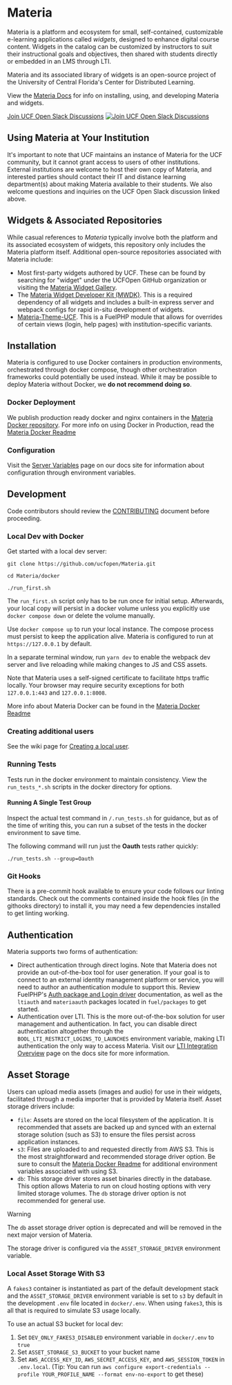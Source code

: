 # Materia

Materia is a platform and ecosystem for small, self-contained, customizable e-learning applications called _widgets_, designed to enhance digital course content. Widgets in the catalog can be customized by instructors to suit their instructional goals and objectives, then shared with students directly or embedded in an LMS through LTI.

Materia and its associated library of widgets is an open-source project of the University of Central Florida's Center for Distributed Learning.

View the [Materia Docs](http://ucfopen.github.io/Materia-Docs/) for info on installing, using, and developing Materia and widgets.

[Join UCF Open Slack Discussions](https://dl.ucf.edu/join-ucfopen/) [![Join UCF Open Slack Discussions](https://badgen.net/badge/icon/ucfopen?icon=slack&label=slack&color=e01563)](https://dl.ucf.edu/join-ucfopen/)

## Using Materia at Your Institution

It's important to note that UCF maintains an instance of Materia for the UCF community, but it cannot grant access to users of other institutions. External institutions are welcome to host their own copy of Materia, and interested parties should contact their IT and distance learning department(s) about making Materia available to their students. We also welcome questions and inquiries on the UCF Open Slack discussion linked above.

## Widgets & Associated Repositories

While casual references to _Materia_ typically involve both the platform and its associated ecosystem of widgets, this repository only includes the Materia platform itself. Additional open-source repositories associated with Materia include:

- Most first-party widgets authored by UCF. These can be found by searching for "widget" under the UCFOpen GitHub organization or visiting the [Materia Widget Gallery](https://ucfopen.github.io/materia-widget-gallery/).
- The [Materia Widget Developer Kit (MWDK)](https://github.com/ucfopen/Materia-Widget-Dev-Kit). This is a required dependency of all widgets and includes a built-in express server and webpack configs for rapid in-situ development of widgets.
- [Materia-Theme-UCF](https://github.com/ucfopen/Materia-Theme-UCF). This is a FuelPHP module that allows for overrides of certain views (login, help pages) with institution-specific variants.

## Installation

Materia is configured to use Docker containers in production environments, orchestrated through docker compose, though other orchestration frameworks could potentially be used instead. While it may be possible to deploy Materia without Docker, we **do not recommend doing so**.

### Docker Deployment

We publish production ready docker and nginx containers in the [Materia Docker repository](https://github.com/orgs/ucfopen/packages/container/package/materia).  For more info on using Docker in Production, read the [Materia Docker Readme](docker/README.md)

### Configuration

Visit the [Server Variables](https://ucfopen.github.io/Materia-Docs/admin/server-variables.html) page on our docs site for information about configuration through environment variables.

## Development

Code contributors should review the [CONTRIBUTING](CONTRIBUTING.md) document before proceeding.

### Local Dev with Docker

Get started with a local dev server:

```
git clone https://github.com/ucfopen/Materia.git

cd Materia/docker

./run_first.sh
```

The `run_first.sh` script only has to be run once for initial setup. Afterwards, your local copy will persist in a docker volume unless you explicitly use `docker compose down` or delete the volume manually.

Use `docker compose up` to run your local instance. The compose process must persist to keep the application alive. Materia is configured to run at `https://127.0.0.1` by default.

In a separate terminal window, run `yarn dev` to enable the webpack dev server and live reloading while making changes to JS and CSS assets.

Note that Materia uses a self-signed certificate to facilitate https traffic locally. Your browser may require security exceptions for both `127.0.0.1:443` and `127.0.0.1:8008`.

More info about Materia Docker can be found in the [Materia Docker Readme](docker/README.md)

### Creating additional users

See the wiki page for [Creating a local user](https://github.com/ucfopen/Materia/wiki#creating-a-local-user).

### Running Tests

Tests run in the docker environment to maintain consistency. View the `run_tests_*.sh` scripts in the docker directory for options.

#### Running A Single Test Group

Inspect the actual test command in `/.run_tests.sh` for guidance, but as of the time of writing this, you can run a subset of the tests in the docker environment to save time.

The following command will run just the **Oauth** tests rather quickly:

```
./run_tests.sh --group=Oauth
```

### Git Hooks

There is a pre-commit hook available to ensure your code follows our linting standards. Check out the comments contained inside the hook files (in the githooks directory) to install it, you may need a few dependencies installed to get linting working.

## Authentication

Materia supports two forms of authentication:

- Direct authentication through direct logins. Note that Materia does not provide an out-of-the-box tool for user generation. If your goal is to connect to an external identity management platform or service, you will need to author an authentication module to support this. Review FuelPHP's [Auth package and Login driver](https://fuelphp.com/docs/packages/auth/types/login.html) documentation, as well as the `ltiauth` and `materiaauth` packages located in `fuel/packages` to get started.
- Authentication over LTI. This is the more out-of-the-box solution for user management and authentication. In fact, you can disable direct authentication altogether through the `BOOL_LTI_RESTRICT_LOGINS_TO_LAUNCHES` environment variable, making LTI authentication the only way to access Materia. Visit our [LTI Integration Overview](https://ucfopen.github.io/Materia-Docs/develop/lti-integrations.html) page on the docs site for more information.

## Asset Storage

Users can upload media assets (images and audio) for use in their widgets, facilitated through a media importer that is provided by Materia itself. Asset storage drivers include:

- `file`: Assets are stored on the local filesystem of the application. It is recommended that assets are backed up and synced with an external storage solution (such as S3) to ensure the files persist across application instances.
- `s3`: Files are uploaded to and requested directly from AWS S3. This is the most straightforward and recommended storage driver option. Be sure to consult the [Materia Docker Readme](docker/README.md) for additional environment variables associated with using S3.
- `db`: This storage driver stores asset binaries directly in the database. This option allows Materia to run on cloud hosting options with very limited storage volumes. The `db` storage driver option is not recommended for general use.

> [!WARNING]
> The `db` asset storage driver option is deprecated and will be removed in the next major version of Materia.

The storage driver is configured via the `ASSET_STORAGE_DRIVER` environment variable.

### Local Asset Storage With S3

A `fakes3` container is instantiated as part of the default development stack and the `ASSET_STORAGE_DRIVER` environment variable is set to `s3` by default in the development `.env` file located in `docker/.env`. When using `fakes3`, this is all that is required to simulate S3 usage locally.

To use an actual S3 bucket for local dev:

1. Set `DEV_ONLY_FAKES3_DISABLED` environment variable in `docker/.env` to `true`
2. Set `ASSET_STORAGE_S3_BUCKET` to your bucket name
3. Set `AWS_ACCESS_KEY_ID`, `AWS_SECRET_ACCESS_KEY`, and `AWS_SESSION_TOKEN` in `.env.local`. (Tip: You can run `aws configure export-credentials --profile YOUR_PROFILE_NAME --format env-no-export` to get these)

